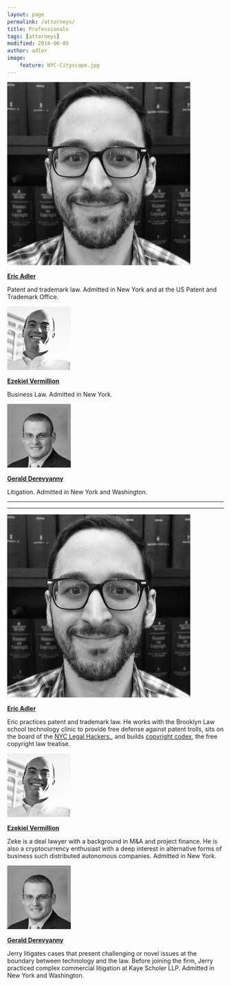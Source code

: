 ```yaml
---
layout: page
permalink: /attorneys/
title: Professionals
tags: [attorneys]
modified: 2014-06-05
author: adler
image:
    feature: NYC-Cityscape.jpg
---
```


<div style="clear:both">

<div class='fourcols'>
<a href="/../ericadler">
<img src="/../images/EricAvatar.jpg" class="avatar-photo">
<p><strong>Eric Adler</strong></p>
</a>
<p>Patent and trademark law. Admitted in New York and at the US Patent and Trademark Office.</p>
</div>

<div class='fourcols'>
<a href="/../zekevermillion">
<img src="/../images/ZekeAvatar.jpg" class="avatar-photo">
<p><strong>Ezekiel Vermillion</strong></p>
</a>
<p>
Business Law. Admitted in New York.
</p>
</div>

<div class='fourcols clearfix last'>
<a href="/../jerryderevyanny">
<img src="/../images/JerryAvatar.jpg" class="avatar-photo">
<p><strong>Gerald Derevyanny</strong></p>
</a>
<p>
Litigation. Admitted in New York and Washington.
</p>
</div>

</div>

---

---

<div style="clear:both">
 
<div class='sixcols'>
<a href="/../ericadler">
<img src="/../images/EricAvatar.jpg" class="avatar-photo">
<p><strong>Eric Adler</strong></p>
</a>
<p>Eric practices patent and trademark law. He works with the Brooklyn Law school technology clinic to provide free defense against patent trolls, sits on the board of the <a href='http://legalhackers.org/'>NYC Legal Hackers.</a>, and builds <a href='http://www.copyrightcodex.com'>copyright codex</a>, the free copyright law treatise.</p>
</div>

<div class='sixcols'>
<a href="/../zekevermillion">
<img src="/../images/ZekeAvatar.jpg" class="avatar-photo">
<p><strong>Ezekiel Vermillion</strong></p>
</a>
<p>
Zeke is a deal lawyer with a background in M&A and project finance. He is also a cryptocurrency enthusiast with a deep interest in alternative forms of business such distributed autonomous companies. Admitted in New York.
</p>
</div>

<div class='sixcols clearfix last'>
<a href="/../jerryderevyanny">
<img src="/../images/JerryAvatar.jpg" class="avatar-photo">
<p><strong>Gerald Derevyanny</strong></p>
</a>
<p>
Jerry litigates cases that present challenging or novel issues at the boundary between technology and the law. Before joining the firm, Jerry practiced complex commercial litigation at Kaye Scholer LLP. Admitted in New York and Washington.
</p>
</div>

</div>

